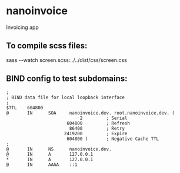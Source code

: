 nanoinvoice
===========

Invoicing app

## To compile scss files:

sass --watch screen.scss:../../dist/css/screen.css

## BIND config to test subdomains:

    ;
    ; BIND data file for local loopback interface
    ;
    $TTL    604800
    @       IN      SOA     nanoinvoice.dev. root.nanoinvoice.dev. (
                                2         ; Serial
                           604800         ; Refresh
                            86400         ; Retry
                          2419200         ; Expire
                           604800 )       ; Negative Cache TTL
    ;
    @       IN      NS      nanoinvoice.dev.
    @       IN      A       127.0.0.1
    *       IN      A       127.0.0.1
    @       IN      AAAA    ::1


